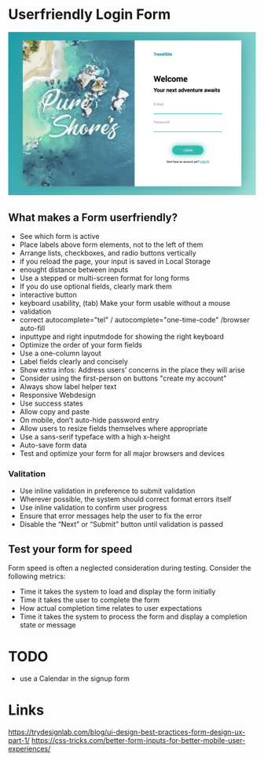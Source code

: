 # Userfriendly Login Form
![form example](readmefiles/form.png)

## What makes a Form userfriendly?
- See which form is active
- Place labels above form elements, not to the left of them
- Arrange lists, checkboxes, and radio buttons vertically
- if you reload the page, your input is saved in Local Storage
- enought distance between inputs
- Use a stepped or multi-screen format for long forms
- If you do use optional fields, clearly mark them
- interactive button
- keyboard usability, (tab) Make your form usable without a mouse
- validation
- correct autocomplete="tel" / autocomplete="one-time-code" /browser auto-fill
- inputtype and right inputmdode for showing the right keyboard
- Optimize the order of your form fields
- Use a one-column layout
- Label fields clearly and concisely
- Show extra infos: Address users’ concerns in the place they will arise
- Consider using the first-person on buttons "create my account"
- Always show label helper text
- Responsive Webdesign
- Use success states
- Allow copy and paste
- On mobile, don’t auto-hide password entry
- Allow users to resize fields themselves where appropriate
- Use a sans-serif typeface with a high x-height
- Auto-save form data
- Test and optimize your form for all major browsers and devices
### Valitation
- Use inline validation in preference to submit validation
- Wherever possible, the system should correct format errors itself
- Use inline validation to confirm user progress
- Ensure that error messages help the user to fix the error
- Disable the “Next” or “Submit” button until validation is passed

## Test your form for speed
Form speed is often a neglected consideration during testing. Consider the following metrics:

- Time it takes the system to load and display the form initially
- Time it takes the user to complete the form
- How actual completion time relates to user expectations
- Time it takes the system to process the form and display a completion state or message


# TODO
- use a Calendar in the signup form


# Links
https://trydesignlab.com/blog/ui-design-best-practices-form-design-ux-part-1/
https://css-tricks.com/better-form-inputs-for-better-mobile-user-experiences/